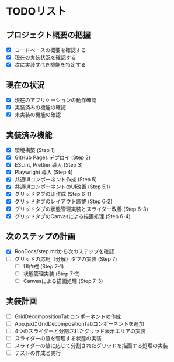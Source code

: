 # TODOリスト

## プロジェクト概要の把握

- [x] コードベースの概要を確認する
- [x] 現在の実装状況を確認する
- [x] 次に実装すべき機能を特定する

## 現在の状況

- [x] 現在のアプリケーションの動作確認
- [x] 実装済みの機能の確認
- [x] 未実装の機能の確認

## 実装済み機能

- [x] 環境構築 (Step 1)
- [x] GitHub Pages デプロイ (Step 2)
- [x] ESLint, Prettier 導入 (Step 3)
- [x] Playwright 導入 (Step 4)
- [x] 共通UIコンポーネント作成 (Step 5)
- [x] 共通UIコンポーネントのUI改善 (Step 5.1)
- [x] グリッドタブのUI作成 (Step 6-1)
- [x] グリッドタブのレイアウト調整 (Step 6-2)
- [x] グリッドタブの状態管理実装とスライダー改善 (Step 6-3)
- [x] グリッドタブのCanvasによる描画処理 (Step 6-4)

## 次のステップの計画

- [x] RooDocs/step.mdから次のステップを確認
- [ ] グリッドの応用（分解）タブの実装 (Step 7)
  - [ ] UI作成 (Step 7-1)
  - [ ] 状態管理実装 (Step 7-2)
  - [ ] Canvasによる描画処理 (Step 7-3)

## 実装計画

- [ ] GridDecompositionTabコンポーネントの作成
- [ ] App.jsxにGridDecompositionTabコンポーネントを追加
- [ ] 4つのスライダーと分割されたグリッド表示エリアの実装
- [ ] スライダーの値を管理する状態の実装
- [ ] スライダーの値に応じて分割されたグリッドを描画する処理の実装
- [ ] テストの作成と実行
